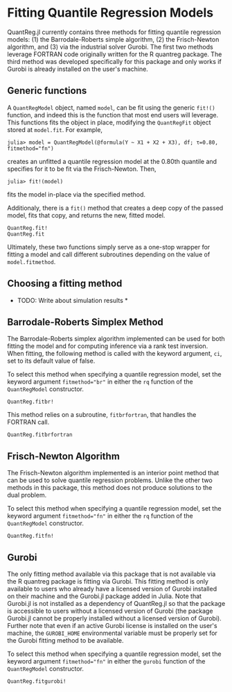 # Fitting Quantile Regression Models

QuantReg.jl currently contains three methods for fitting quantile regression models: (1) the
Barrodale-Roberts simple algorithm, (2) the Frisch-Newton algorithm, and (3) via the
industrial solver Gurobi. The first two methods leverage FORTRAN code originally
written for the R quantreg package. The third method was developed specifically for this
package and only works if Gurobi is already installed on the user's machine.

## Generic functions

A `QuantRegModel` object, named `model`, can be fit using the generic `fit!()` function, and
indeed this is the function that most end users will leverage. This functions fits the
object in place, modifying the `QuantRegFit` object stored at `model.fit`. For example,

```
julia> model = QuantRegModel(@formula(Y ~ X1 + X2 + X3), df; τ=0.80, fitmethod="fn")
```

creates an unfitted a quantile regression model at the 0.80th quantile and specifies for it
to be fit via the Frisch-Newton. Then,

```
julia> fit!(model)
```

fits the model in-place via the specified method.

Additionaly, there is a `fit()` method that creates a deep copy of the passed model, fits
that copy, and returns the new, fitted model.

```@docs
QuantReg.fit!
QuantReg.fit
```

Ultimately, these two functions simply serve as a one-stop wrapper for fitting a model and
call different subroutines depending on the value of `model.fitmethod`.

## Choosing a fitting method

* TODO: Write about simulation results *

## Barrodale-Roberts Simplex Method

The Barrodale-Roberts simplex algorithm implemented can be used for both fitting the model
and for computing inference via a rank test inversion. When fitting, the following method is
called with the keyword argument, `ci`, set to its default value of false.

To select this method when specifying a quantile regression model, set the keyword argument
`fitmethod="br"` in either the `rq` function of the `QuantRegModel` constructor.

```@docs
QuantReg.fitbr!
```

This method relies on a subroutine, `fitbrfortran`, that handles the FORTRAN call.

```@docs
QuantReg.fitbrfortran
```

## Frisch-Newton Algorithm

The Frisch-Newton algorithm implemented is an interior point method that can be used to
solve quantile regression problems. Unlike the other two methods in this package, this
method does not produce solutions to the dual problem.

To select this method when specifying a quantile regression model, set the keyword argument
`fitmethod="fn"` in either the `rq` function of the `QuantRegModel` constructor.

```@docs
QuantReg.fitfn!
```

## Gurobi

The only fitting method available via this package that is not available via the R quantreg
package is fitting via Gurobi. This fitting method is only available to users who already
have a licensed version of Gurobi installed on their machine and the Gurobi.jl package
added in Julia. Note that Gurobi.jl is not installed as a dependency of QuantReg.jl so that
the package is accessible to users without a licensed version of Gurobi (the package
Gurobi.jl cannot be properly installed without a licensed version of Gurobi). Further note
that even if an active Gurobi license is installed on the user's machine, the `GUROBI_HOME`
environmental variable must be properly set for the Gurobi fitting method to be available.

To select this method when specifying a quantile regression model, set the keyword argument
`fitmethod="fn"` in either the `gurobi` function of the `QuantRegModel` constructor.

```@docs
QuantReg.fitgurobi!
```